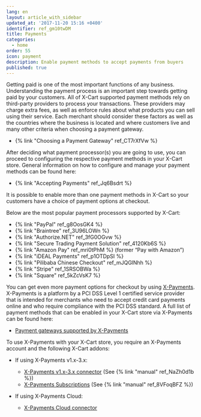 ```yaml
---
lang: en
layout: article_with_sidebar
updated_at: '2017-11-20 15:16 +0400'
identifier: ref_gm10twDM
title: Payments
categories:
  - home
order: 55
icon: payment
description: Enable payment methods to accept payments from buyers
published: true
---
```

Getting paid is one of the most important functions of any business. Understanding the payment process is an important step towards getting paid by your customers. All of X-Cart supported payment methods rely on third-party providers to process your transactions. These providers may charge extra fees, as well as enforce rules about what products you can sell using their service. Each merchant should consider these factors as well as the countries where the business is located and where customers live and many other criteria when choosing a payment gateway. 

*   {% link "Choosing a Payment Gateway" ref_CT7rXfVw %}

After deciding what payment processor(s) you are going to use, you can proceed to configuring the respective payment methods in your X-Cart store. General information on how to configure and manage your payment methods can be found here:

*   {% link "Accepting Payments" ref_Jq6Bsdrt %}

It is possible to enable more than one payment methods in X-Cart so your customers have a choice of payment options at checkout. 

Below are the most popular payment processors supported by X-Cart:

*   {% link "PayPal" ref_g8OosGK4 %}
*   {% link "Braintree" ref_3U96LOWn %}
*   {% link "Authorize.NET" ref_3fG0OGvw %}
*   {% link "Secure Trading Payment Solution" ref_4120Kb6S %}
*   {% link "Amazon Pay" ref_mri0tPhM %} (former “Pay with Amazon”) 
*   {% link "iDEAL Payments" ref_p1OTDpSI %}
*   {% link "Pilibaba Chinese Checkout" ref_mJQGlNhh %}
*   {% link "Stripe" ref_1SRSOBWa %}
*   {% link "Square" ref_5kZcVsK7 %}

You can get even more payment options for checkout by using [X-Payments](https://www.x-payments.com/). X-Payments is a platform by a PCI DSS Level 1 certified service provider that is intended for merchants who need to accept credit card payments online and who require compliance with the PCI DSS standard. A full list of payment methods that can be enabled in your X-Cart store via X-Payments can be found here:

*   [Payment gateways supported by X-Payments](https://www.x-payments.com/help/X-Payments:Payment_gateways_supported_by_X-Payments_3.1)

To use X-Payments with your X-Cart store, you require an X-Payments account and the following X-Cart addons:

* If using X-Payments v1.x-3.x:

  * [X-Payments v1.x-3.x connector](https://market.x-cart.com/addons/xpayments-connector.html) (See {% link "manual" ref_NaZh0d1b %})
  * [X-Payments Subscriptions](https://market.x-cart.com/addons/x-payments-subscriptions-and-installements.html) (See {% link "manual" ref_8VFoqBFZ %})
  
* If using X-Payments Cloud:
 
  * [X-Payments Cloud connector](https://market.x-cart.com/addons/x-payments-cloud.html)

